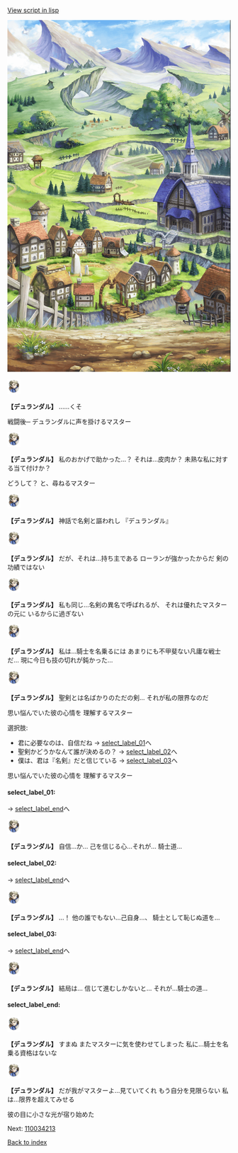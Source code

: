 [View script in lisp](../scripts/110034212.txt)

![004_outland.png](../images/backgrounds/004_outland.png)

<img src="../images/units/1100341.png" alt="1100341.png" height="34"/>

**【デュランダル】**
……くそ

戦闘後─
デュランダルに声を掛けるマスター

<img src="../images/units/1100341.png" alt="1100341.png" height="34"/>

**【デュランダル】**
私のおかげで助かった…？
それは…皮肉か？
未熟な私に対する当て付けか？

どうして？
と、尋ねるマスター

<img src="../images/units/1100341.png" alt="1100341.png" height="34"/>

**【デュランダル】**
神話で名剣と謳われし
『デュランダル』

<img src="../images/units/1100341.png" alt="1100341.png" height="34"/>

**【デュランダル】**
だが、それは…持ち主である
ローランが強かったからだ
剣の功績ではない

<img src="../images/units/1100341.png" alt="1100341.png" height="34"/>

**【デュランダル】**
私も同じ…名剣の異名で呼ばれるが、
それは優れたマスターの元に
いるからに過ぎない

<img src="../images/units/1100341.png" alt="1100341.png" height="34"/>

**【デュランダル】**
私は…騎士を名乗るには
あまりにも不甲斐ない凡庸な戦士だ…
現に今日も技の切れが鈍かった…

<img src="../images/units/1100341.png" alt="1100341.png" height="34"/>

**【デュランダル】**
聖剣とは名ばかりのただの剣…
それが私の限界なのだ

思い悩んでいた彼の心情を
理解するマスター

選択肢:
- 君に必要なのは、自信だね → [select_label_01](#select_label_01)へ
- 聖剣かどうかなんて誰が決めるの？ → [select_label_02](#select_label_02)へ
- 僕は、君は『名剣』だと信じている → [select_label_03](#select_label_03)へ

思い悩んでいた彼の心情を
理解するマスター

#### select_label_01:
 → [select_label_end](#select_label_end)へ

<img src="../images/units/1100341.png" alt="1100341.png" height="34"/>

**【デュランダル】**
自信…か…
己を信じる心…それが…
騎士道…

#### select_label_02:
 → [select_label_end](#select_label_end)へ

<img src="../images/units/1100341.png" alt="1100341.png" height="34"/>

**【デュランダル】**
…！
他の誰でもない…己自身…、
騎士として恥じぬ道を…

#### select_label_03:
 → [select_label_end](#select_label_end)へ

<img src="../images/units/1100341.png" alt="1100341.png" height="34"/>

**【デュランダル】**
結局は…
信じて進むしかないと…
それが…騎士の道…

#### select_label_end:

<img src="../images/units/1100341.png" alt="1100341.png" height="34"/>

**【デュランダル】**
すまぬ
またマスターに気を使わせてしまった
私に…騎士を名乗る資格はないな

<img src="../images/units/1100341.png" alt="1100341.png" height="34"/>

**【デュランダル】**
だが我がマスターよ…見ていてくれ
もう自分を見限らない
私は…限界を超えてみせる

彼の目に小さな光が宿り始めた


Next: [110034213](110034213.md)

[Back to index](index.md)
